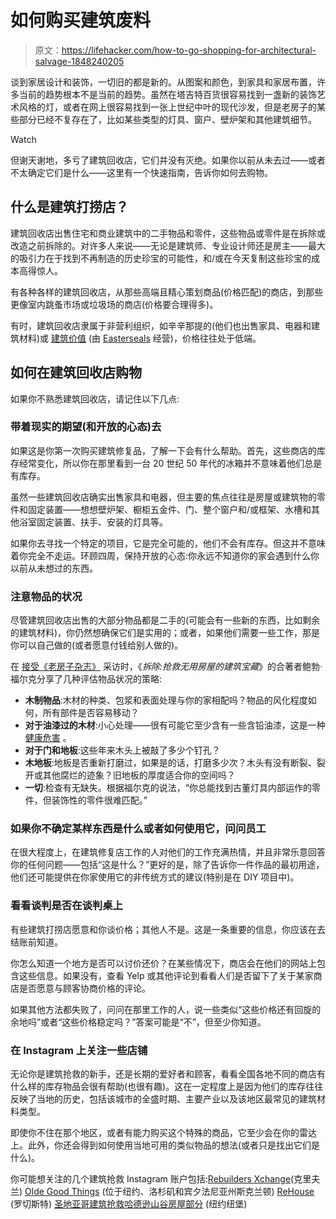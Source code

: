 # 如何购买建筑废料

> 原文：<https://lifehacker.com/how-to-go-shopping-for-architectural-salvage-1848240205>

谈到家居设计和装饰，一切旧的都是新的。从图案和颜色，到家具和家居布置，许多当前的趋势根本不是当前的趋势。虽然在塔吉特百货很容易找到一盏新的装饰艺术风格的灯，或者在网上很容易找到一张上世纪中叶的现代沙发，但是老房子的某些部分已经不复存在了，比如某些类型的灯具、窗户、壁炉架和其他建筑细节。

Watch

但谢天谢地，多亏了建筑回收店，它们并没有灭绝。如果你以前从未去过——或者不太确定它们是什么——这里有一个快速指南，告诉你如何去购物。

## 什么是建筑打捞店？

建筑回收店出售住宅和商业建筑中的二手物品和零件，这些物品或零件是在拆除或改造之前拆除的。对许多人来说——无论是建筑师、专业设计师还是房主——最大的吸引力在于找到不再制造的历史珍宝的可能性，和/或在今天复制这些珍宝的成本高得惊人。

有各种各样的建筑回收店，从那些高端且精心策划商品(价格匹配)的商店，到那些更像室内跳蚤市场或垃圾场的商店(价格要合理得多)。

有时，建筑回收店隶属于非营利组织，如辛辛那提的(他们也出售家具、电器和建筑材料)或 [建筑价值](https://buildingvalue.org/) (由 [Easterseals](https://www.easterseals.com/gc/) 经营)，价格往往处于低端。

## 如何在建筑回收店购物

如果你不熟悉建筑回收店，请记住以下几点:

### 带着现实的期望(和开放的心态)去

如果这是你第一次购买建筑修复品，了解一下会有什么帮助。首先，这些商店的库存经常变化，所以你在那里看到一台 20 世纪 50 年代的冰箱并不意味着他们总是有库存。

虽然一些建筑回收店确实出售家具和电器，但主要的焦点往往是房屋或建筑物的零件和固定装置——想想壁炉架、橱柜五金件、门、整个窗户和/或框架、水槽和其他浴室固定装置、扶手、安装的灯具等。

如果你去寻找一个特定的项目，它是完全可能的，他们不会有库存。但这并不意味着你完全不走运。环顾四周，保持开放的心态:你永远不知道你的家会遇到什么你以前从未想过的东西。

### 注意物品的状况

尽管建筑回收店出售的大部分物品都是二手的(可能会有一些新的东西，比如剩余的建筑材料)，你仍然想确保它们是实用的；或者，如果他们需要一些工作，那是你可以自己做的(或者愿意付钱给别人做的)。

在 [接受《老房子杂志》](https://www.oldhouseonline.com/repairs-and-how-to/how-to-shop-for-architectural-salvage/) 采访时，《*拆除:抢救无用房屋的建筑宝藏*》的合著者鲍勃·福尔克分享了几种评估物品状况的策略:

*   **木制物品**:木材的种类、包浆和表面处理与你的家相配吗？物品的风化程度如何，所有部件是否容易移动？
*   **对于油漆过的木材**:小心处理——很有可能它至少含有一些含铅油漆，这是一种 [健康危害](https://www.hud.gov/program_offices/healthy_homes/healthyhomes/lead) 。
*   **对于门和地板**:这些年来木头上被敲了多少个钉孔？
*   **木地板**:地板是否重新打磨过，如果是的话，打磨多少次？木头有没有断裂、裂开或其他腐烂的迹象？旧地板的厚度适合你的空间吗？
*   **一切**:检查有无缺失。根据福尔克的说法，“你总能找到古董灯具内部运作的零件，但装饰性的零件很难匹配。”

### 如果你不确定某样东西是什么或者如何使用它，问问员工

在很大程度上，在建筑修复店工作的人对他们的工作充满热情，并且非常乐意回答你的任何问题——包括“这是什么？”更好的是，除了告诉你一件作品的最初用途，他们还可能提供在你家使用它的非传统方式的建议(特别是在 DIY 项目中)。

### 看看谈判是否在谈判桌上

有些建筑打捞店愿意和你谈价格；其他人不是。这是一条重要的信息，你应该在去结账前知道。

你怎么知道一个地方是否可以讨价还价？在某些情况下，商店会在他们的网站上包含这些信息。如果没有，查看 Yelp 或其他评论到看看人们是否留下了关于某家商店是否愿意与顾客协商价格的评论。

如果其他方法都失败了，问问在那里工作的人，说一些类似“这些价格还有回旋的余地吗”或者“这些价格稳定吗？”答案可能是“不”，但至少你知道。

### 在 Instagram 上关注一些店铺

无论你是建筑抢救的新手，还是长期的爱好者和顾客，看看全国各地不同的商店有什么样的库存物品会很有帮助(也很有趣)。这在一定程度上是因为他们的库存往往反映了当地的历史，包括该城市的全盛时期、主要产业以及该地区最常见的建筑材料类型。

即使你不住在那个地区，或者有能力购买这个特殊的商品，它至少会在你的雷达上。此外，你还会得到如何使用当地可用的类似物品的想法(或者只是找出它们是什么)。

你可能想关注的几个建筑抢救 Instagram 账户包括:[Rebuilders Xchange](https://www.instagram.com/rbxcle/?hl=en)(克里夫兰) [Olde Good Things](https://www.instagram.com/oldegoodthings/?hl=en) (位于纽约、洛杉矶和宾夕法尼亚州斯克兰顿) [ReHouse](https://www.instagram.com/rehousearchitecturalsalvage/?hl=en) (罗切斯特) [圣地亚哥建筑抢救](https://www.instagram.com/architecturalsalvagesd/)[哈德逊山谷房屋部分](https://www.instagram.com/hudsonvalleyhouseparts/?hl=en) (纽约纽堡)
